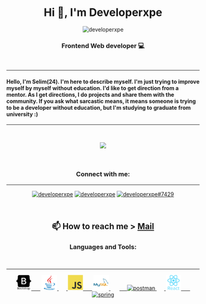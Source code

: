 <h1 align="center">Hi 👋, I'm Developerxpe</h1>
<p align="center"> <img src="https://komarev.com/ghpvc/?username=developerxpe&label=Profile%20views&color=0e75b6&style=flat" alt="developerxpe" /> </p>
<h3 align="center">Frontend Web developer 💻</h3><br><hr style="height:2px;border-width:0;color:gray;background-color:gray">

<h4>Hello, I'm Selim(24). I'm here to describe myself. I'm just trying to improve myself by myself without education. I'd like to get direction from a mentor. As I get directions, I do projects and share them with the community. If you ask what sarcastic means, it means someone is trying to be a developer without education, but I'm studying to graduate from university :)</h4>
<hr style="height:2px;border-width:0;color:gray;background-color:gray"><br>

<p align="center"><img src="https://camo.githubusercontent.com/cae12fddd9d6982901d82580bdf321d81fb299141098ca1c2d4891870827bf17/68747470733a2f2f6d69726f2e6d656469756d2e636f6d2f6d61782f313336302f302a37513379765349765f7430696f4a2d5a2e676966"aa height="300" ></p>
<br>
<h3 align="center">Connect with me:</h3>
<hr style="height:2px;border-width:0;color:gray;background-color:gray">
<p align="center">
<a href="https://twitter.com/developerxpe" target="blank"><img align="center" src="https://raw.githubusercontent.com/rahuldkjain/github-profile-readme-generator/master/src/images/icons/Social/twitter.svg" alt="developerxpe" height="30" width="40" /></a>
<a href="https://www.linkedin.com/in/osman-selim-soydan-b02449168/" target="blank"><img align="center" src="https://raw.githubusercontent.com/rahuldkjain/github-profile-readme-generator/master/src/images/icons/Social/linked-in-alt.svg" alt="developerxpe" height="30" width="40" /></a>
<a href="https://discord.gg/developerxpe#7429" target="blank"><img align="center" src="https://raw.githubusercontent.com/rahuldkjain/github-profile-readme-generator/master/src/images/icons/Social/discord.svg" alt="developerxpe#7429" height="30" width="40" /></a>
</p>
<br>
<h2 align="center"> 📫 How to reach me > <a href="mailto:xpecrise@gmail.com"> Mail</a></>
<br>
<h3 align="center">Languages and Tools:</h3><br>
<hr style="height:2px;border-width:0;color:gray;background-color:gray">
<p align="center"> <a href="https://getbootstrap.com" target="_blank" rel="noreferrer"> <img src="https://raw.githubusercontent.com/devicons/devicon/master/icons/bootstrap/bootstrap-plain-wordmark.svg" alt="bootstrap" width="40" height="40"/> &nbsp &nbsp &nbsp</a> <a href="https://www.java.com" target="_blank" rel="noreferrer"> <img src="https://raw.githubusercontent.com/devicons/devicon/master/icons/java/java-original.svg" alt="java" width="40" height="40"/> </a> &nbsp &nbsp &nbsp<a href="https://developer.mozilla.org/en-US/docs/Web/JavaScript" target="_blank" rel="noreferrer"> <img src="https://raw.githubusercontent.com/devicons/devicon/master/icons/javascript/javascript-original.svg" alt="javascript" width="40" height="40"/> &nbsp &nbsp &nbsp</a> <a href="https://www.mysql.com/" target="_blank" rel="noreferrer"> <img src="https://raw.githubusercontent.com/devicons/devicon/master/icons/mysql/mysql-original-wordmark.svg" alt="mysql" width="40" height="40"/> </a>&nbsp &nbsp &nbsp <a href="https://postman.com" target="_blank" rel="noreferrer"> &nbsp &nbsp &nbsp<img src="https://www.vectorlogo.zone/logos/getpostman/getpostman-icon.svg" alt="postman" width="40" height="40"/> </a> &nbsp &nbsp &nbsp<a href="https://reactjs.org/" target="_blank" rel="noreferrer"> <img src="https://raw.githubusercontent.com/devicons/devicon/master/icons/react/react-original-wordmark.svg" alt="react" width="40" height="40"/> &nbsp &nbsp &nbsp</a> <a href="https://spring.io/" target="_blank" rel="noreferrer"> <img src="https://www.vectorlogo.zone/logos/springio/springio-icon.svg" alt="spring" width="40" height="40"/> </a> </p>
